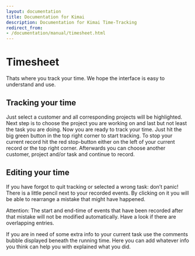 ```yaml
---
layout: documentation
title: Documentation for Kimai
description: Documentation for Kimai Time-Tracking
redirect_from: 
- /documentation/manual/timesheet.html
---
```

# Timesheet

Thats where you track your time. We hope the interface is easy to understand and use.

## Tracking your time

Just select a customer and all corresponding projects will be highlighted. Next step is to choose the project you are working on and last but not least the task you are doing. Now you are ready to track your time. Just hit the big green button in the top right corner to start tracking. To stop your current record hit the red stop-button either on the left of your current record or the top right corner. Afterwards you can choose another customer, project and/or task and continue to record.

## Editing your time

If you have forgot to quit tracking or selected a wrong task: don’t panic! There is a little pencil next to your recorded events. By clicking on it you will be able to rearrange a mistake that might have happened.

Attention: The start and end-time of events that have been recorded after that mistake will not be modified automatically. Have a look if there are overlapping entries.

If you are in need of some extra info to your current task use the comments bubble displayed beneath the running time. Here you can add whatever info you think can help you with explained what you did.
